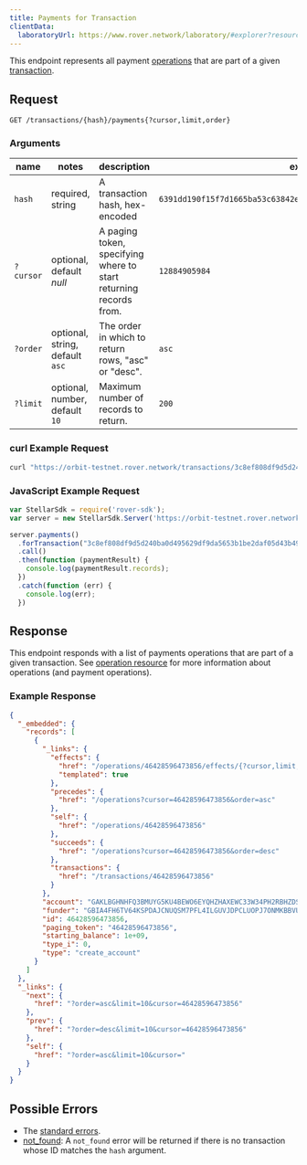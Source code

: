 ```yaml
---
title: Payments for Transaction
clientData:
  laboratoryUrl: https://www.rover.network/laboratory/#explorer?resource=payments&endpoint=for_transaction
---
```


This endpoint represents all payment [operations](../resources/operation.md) that are part of a given [transaction](../resources/transaction.md).

## Request

```
GET /transactions/{hash}/payments{?cursor,limit,order}
```

### Arguments

|  name  |  notes  | description | example |
| ------ | ------- | ----------- | ------- |
| `hash` | required, string | A transaction hash, hex-encoded | `6391dd190f15f7d1665ba53c63842e368f485651a53d8d852ed442a446d1c69a` |
| `?cursor` | optional, default _null_ | A paging token, specifying where to start returning records from. | `12884905984` |
| `?order`  | optional, string, default `asc` | The order in which to return rows, "asc" or "desc".               | `asc`         |
| `?limit`  | optional, number, default `10` | Maximum number of records to return. | `200` |

### curl Example Request

```sh
curl "https://orbit-testnet.rover.network/transactions/3c8ef808df9d5d240ba0d495629df9da5653b1be2daf05d43b49c5bcbfe099bd/payments"
```

### JavaScript Example Request

```js
var StellarSdk = require('rover-sdk');
var server = new StellarSdk.Server('https://orbit-testnet.rover.network');

server.payments()
  .forTransaction("3c8ef808df9d5d240ba0d495629df9da5653b1be2daf05d43b49c5bcbfe099bd")
  .call()
  .then(function (paymentResult) {
    console.log(paymentResult.records);
  })
  .catch(function (err) {
    console.log(err);
  })
```
## Response

This endpoint responds with a list of payments operations that are part of a given transaction. See [operation resource](../resources/operation.md) for more information about operations (and payment operations).

### Example Response

```json
{
  "_embedded": {
    "records": [
      {
        "_links": {
          "effects": {
            "href": "/operations/46428596473856/effects/{?cursor,limit,order}",
            "templated": true
          },
          "precedes": {
            "href": "/operations?cursor=46428596473856&order=asc"
          },
          "self": {
            "href": "/operations/46428596473856"
          },
          "succeeds": {
            "href": "/operations?cursor=46428596473856&order=desc"
          },
          "transactions": {
            "href": "/transactions/46428596473856"
          }
        },
        "account": "GAKLBGHNHFQ3BMUYG5KU4BEWO6EYQHZHAXEWC33W34PH2RBHZDSQBD75",
        "funder": "GBIA4FH6TV64KSPDAJCNUQSM7PFL4ILGUVJDPCLUOPJ7ONMKBBVUQHRO",
        "id": 46428596473856,
        "paging_token": "46428596473856",
        "starting_balance": 1e+09,
        "type_i": 0,
        "type": "create_account"
      }
    ]
  },
  "_links": {
    "next": {
      "href": "?order=asc&limit=10&cursor=46428596473856"
    },
    "prev": {
      "href": "?order=desc&limit=10&cursor=46428596473856"
    },
    "self": {
      "href": "?order=asc&limit=10&cursor="
    }
  }
}
```



## Possible Errors

- The [standard errors](../errors.md#Standard-Errors).
- [not_found](../errors/not-found.md): A `not_found` error will be returned if there is no transaction whose ID matches the `hash` argument.
